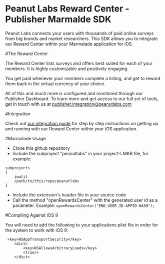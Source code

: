
# Peanut Labs Reward Center - Publisher Marmalde SDK

Peanut Labs connects your users with thousands of paid online surveys from big brands and market researchers. This SDK allows you to integrate our Reward Center within your Marmalade application for iOS. 

#The Reward Center

The Reward Center lists surveys and offers best suited for each of your members. It is highly customizable and positively engaging.

You get paid whenever your members complete a listing, and get to reward them back in the virtual currency of your choice.

All of this and much more is configured and monitored through our Publisher Dashboard. To learn more and get access to our full set of tools, get in touch with us at publisher.integration@peanutlabs.com

#Integration

Check out <a href="http://peanut-labs.github.io/publisher-doc/" target="_blank">our integration guide</a> for step by step instructions on getting up and running with our Reward Center within your iOS application.

#Marmalade Usage
* Clone this github repository
* Include the subproject "peanutlabs" in your project's MKB file, for example:
```
subprojects
{
    iwutil
    /path/to/this/repo/peanutlabs
}
```

* Include the extension's header file in your source code
* Call the method "openRewardsCenter" with the generated user id as a parameter. Example: 
```openRewardsCenter("END_USER_ID-APPID-HASH");```


#Compiling Against iOS 9

You will need to add the following to your applications plist file in order for the system to work with iOS 9:
```
 <key>NSAppTransportSecurity</key>
    <dict>
        <key>NSAllowsArbitraryLoads</key>
        <true/>
    </dict>
```